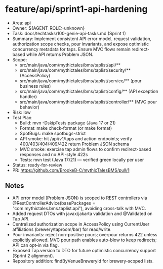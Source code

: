 # feature/api/sprint1-api-hardening

- Area: api
- Owner: ${AGENT_ROLE:-unknown}
- Task: docs/techtasks/100-genie-api-tasks.md (Sprint 1)
- Summary: Implement consistent API error model, request validation, authorization scope checks, pour invariants, and expose optimistic concurrency metadata for taps. Ensure MVC flows remain redirect-based while API returns Problem JSON.
- Scope:
  - src/main/java/com/mythictales/bms/taplist/api/**
  - src/main/java/com/mythictales/bms/taplist/security/** (AccessPolicy)
  - src/main/java/com/mythictales/bms/taplist/service/** (pour business rules)
  - src/main/java/com/mythictales/bms/taplist/config/** (API exception handler)
  - src/main/java/com/mythictales/bms/taplist/controller/** (MVC pour behavior)
- Risk: low
- Test Plan:
  - Build: mvn -DskipTests package (Java 17 or 21)
  - Format: make check-format (or make format)
  - SpotBugs: make spotbugs-strict
  - API smoke: hit /api/v1/taps and action endpoints; verify 400/403/404/409/422 return Problem JSON schema
  - MVC smoke: exercise tap admin flows to confirm redirect-based responses and no API-style 422s
  - Tests: mvn test (Java 17/21) — verified green locally per user
- Status: ready-for-review
- PR: https://github.com/BrookeB-C/mythicTalesBMS/pull/1

## Notes
- API error model (Problem JSON) is scoped to REST controllers via @RestControllerAdvice(basePackages = "com.mythictales.bms.taplist.api"), avoiding cross-talk with MVC.
- Added request DTOs with javax/jakarta validation and @Validated on Tap API.
- Centralized authorization scope in AccessPolicy using CurrentUser affiliations (brewery/taproom/bar) for read/write.
- Pour invariants: reject non-positive pours; overpour returns 422 unless explicitly allowed. MVC pour path enables auto-blow to keep redirects; API can opt-in via flag.
- Exposed Tap.version to DTO for future optimistic concurrency support (Sprint 2 alignment).
- Repository addition: findByVenueBreweryId for brewery-scoped lists.
